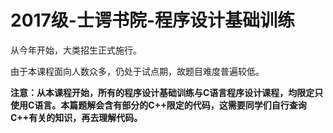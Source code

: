 # 2017级-士谔书院-程序设计基础训练

从今年开始，大类招生正式施行。

由于本课程面向人数众多，仍处于试点期，故题目难度普遍较低。

**注意：从本课程开始，所有的程序设计基础训练与C语言程序设计课程，均限定只使用C语言。本篇题解会含有部分的C++限定的代码，这需要同学们自行查询C++有关的知识，再去理解代码。**